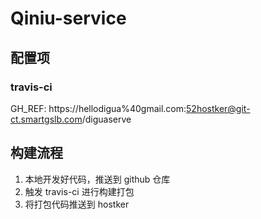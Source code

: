 # Qiniu-service

## 配置项

### travis-ci

GH_REF: https://hellodigua%40gmail.com:52hostker@git-ct.smartgslb.com/diguaserve

## 构建流程

1. 本地开发好代码，推送到 github 仓库
2. 触发 travis-ci 进行构建打包
3. 将打包代码推送到 hostker
